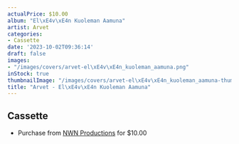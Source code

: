 ```yaml
---
actualPrice: $10.00
album: "El\xE4v\xE4n Kuoleman Aamuna"
artist: Arvet
categories:
- Cassette
date: '2023-10-02T09:36:14'
draft: false
images:
- "/images/covers/arvet-el\xE4v\xE4n_kuoleman_aamuna.png"
inStock: true
thumbnailImage: "/images/covers/arvet-el\xE4v\xE4n_kuoleman_aamuna-thumb.png"
title: "Arvet - El\xE4v\xE4n Kuoleman Aamuna"
---
```


## Cassette
* Purchase from [NWN Productions](http://shop.nwnprod.com/index.php?route=product/product&path=73&product_id=40758&sort=pd.name&order=ASC) for $10.00
